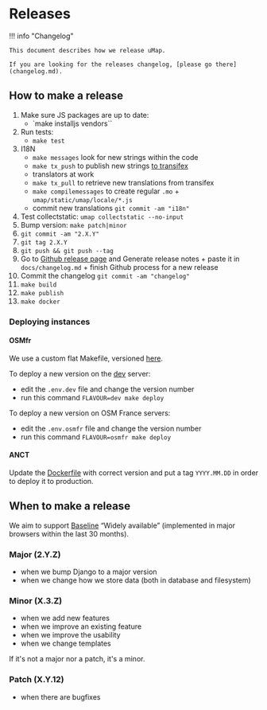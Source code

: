# Releases

!!! info "Changelog"

    This document describes how we release uMap.

    If you are looking for the releases changelog, [please go there](changelog.md).


## How to make a release

1. Make sure JS packages are up to date:
    - `make installjs vendors``
1. Run tests:
    - `make test`
1. I18N
    - `make messages` look for new strings within the code
    - `make tx_push` to publish new strings [to transifex](https://app.transifex.com/openstreetmap/umap/dashboard/)
    - translators at work
    - `make tx_pull` to retrieve new translations from transifex
    - `make compilemessages` to create regular `.mo` + `umap/static/umap/locale/*.js`
    - commit new translations `git commit -am "i18n"`
2. Test collectstatic: `umap collectstatic --no-input`
2. Bump version: `make patch|minor`
3. `git commit -am "2.X.Y"`
4. `git tag 2.X.Y`
5. `git push && git push --tag`
6. Go to [Github release page](https://github.com/umap-project/umap/releases/new) and Generate release notes + paste it in `docs/changelog.md` + finish Github process for a new release
7. Commit the changelog `git commit -am "changelog"`
8. `make build`
9. `make publish`
10. `make docker`

### Deploying instances

#### OSMfr

We use a custom flat Makefile, versioned [here](https://github.com/umap-project/umap-deploy).

To deploy a new version on the [dev](https://dev.umap-project.org) server:

- edit the `.env.dev` file and change the version number
- run this command `FLAVOUR=dev make deploy`

To deploy a new version on OSM France servers:

- edit the `.env.osmfr` file and change the version number
- run this command `FLAVOUR=osmfr make deploy`

#### ANCT

Update the [Dockerfile](https://gitlab.com/incubateur-territoires/startups/donnees-et-territoires/umap-dsfr-moncomptepro/-/blob/main/Dockerfile?ref_type=heads) with correct version and put a tag `YYYY.MM.DD` in order to deploy it to production.


## When to make a release

We aim to support [Baseline](https://developer.mozilla.org/en-US/blog/baseline-evolution-on-mdn/) “Widely available” (implemented in major browsers within the last 30 months).

### Major (2.Y.Z)

* when we bump Django to a major version
* when we change how we store data (both in database and filesystem)

### Minor (X.3.Z)

* when we add new features
* when we improve an existing feature
* when we improve the usability
* when we change templates

If it's not a major nor a patch, it's a minor.

### Patch (X.Y.12)

* when there are bugfixes

